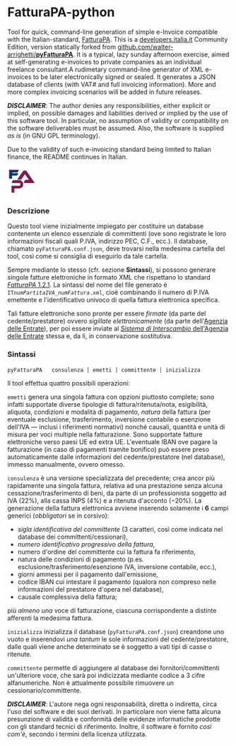 # FatturaPA-python
Tool for quick, command-line generation of simple e-Invoice compatible with the Italian-standard, [FatturaPA](https://www.fatturapa.gov.it). This is a [developers.italia.it](https://developers.italia.it/) Community Edition, version statically forked from [github.com/walter-arrighetti/](https://github.com/walter-arrighetti)[**pyFatturaPA**](https://github.com/walter-arrighetti/pyFatturaPA).
It is a typical, lazy sunday afternoon exercise, aimed at self-generating e-invoices to private companies as an individual freelance consultant.A rudimetary command-line generator of XML e-invoices to be later electronically signed or sealed. It generates a JSON database of clients (with VAT# and full invoicing information). More and more complex invoicing scenarios will be added in future releases.

***DISCLAIMER***: The author denies any responsibilities, either explicit or implied, on possible damages and liabilities derived or implied by the use of this software tool. In particular, no assumption of validity or compatibility on the software deliverables must be assumed. Also, the software is supplied *as is* (in GNU GPL terminology).

Due to the validity of such e-invoicing standard being limited to Italian finance, the README continues in Italian.

<img src="opt/pyFatturaPA_icon.png" />

### Descrizione
Questo tool viene inizialmente impiegato per costituire un database contenente un elenco essenziale di committenti (ove sono registrate le loro informazioni fiscali quali P.IVA, indirizzo PEC, C.F., ecc.). Il database, chiamato `pyFatturaPA.conf.json`, deve trovarsi nella medesima cartella del tool, così come si consiglia di eseguirlo da tale cartella.

Sempre mediante lo stesso (cfr. sezione **Sintassi**), si possono generare singole fatture elettroniche in formato XML che rispettano lo standard [*FatturaPA* 1.2.1](https://www.fatturapa.gov.it/export/fatturazione/it/normativa/f-2.htm). La sintassi del nome del file generato è `IT`*`numPartitaIVA`*`_`*`numFattura`*`.xml`, cioè combinando il numero di P.IVA emettente e l'identificativo univoco di quella fattura elettronica specifica.

Tali fatture elettroniche sono pronte per essere *firmate* (da parte del cedente/prestatore) ovvero *sigillate elettronicamente* (da parte dell'[Agenzia delle Entrate](https://www.agenziaentrate.gov.it)), per poi essere inviate al [*Sistema di Interscambio* dell'Agenzia delle Entrate](https://ivaservizi.agenziaentrate.gov.it/portale/) stessa e, da li, in conservazione sostitutiva.

### Sintassi
```
pyFatturaPA   consulenza | emetti | committente | inizializza
```
Il tool effettua quattro possibili operazioni:
 
`emetti` genera una singola fattura con opzioni piuttosto complete; sono infatti supportate diverse tipologie di fattura/ritenuta/nota, esigibilità, aliquota, condizioni e modalità di pagamento, *natura* della fattura (per eventuale esclusione, trasferimento, inversione contabile o esenzione dell'IVA ― inclusi i riferimenti normativi) nonché causali, quantità e unità di misura per voci multiple nella fatturazione. Sono supportate fatture elettroniche verso paesi UE ed extra UE. L'eventuale IBAN ove pagare la fatturazione (in caso di pagamenti tramite bonifico) può essere preso automaticamente dalle informazioni del cedente/prestatore (nel database), immesso manualmente, ovvero omesso.
 
 `consulenza` è una versione specializzata del precedente; crea ancor più rapidamente una singola fattura, relativa ad una prestazione senza alcuna cessazione/trasferimento di beni, da parte di un professionista soggetto ad IVA (22%), alla cassa INPS (4%) e a ritenuta d'acconto (−20%). La generazione della fattura elettronica avviene inserendo solamente i **6** campi generici (*obbligatori* se in corsivo):
  * *sigla identificativa del committente* (3 caratteri, così come indicata nel database dei committenti/cessionari),
  * *numero identificativo progressivo della fattura*,
  * numero d'ordine del committente cui la fattura fa riferimento,
  * natura delle condizioni di pagamento (p.es. esclusione/trasferimento/esenzione IVA, inversione contabile, ecc.),
  * giorni ammessi per il pagamento dall'emissione,
  * codice IBAN cui intestare il pagamento (qualora non  compreso nelle informazioni del prestatore d'opera nel database),
  * causale complessiva della fattura;

più *almeno una* voce di fatturazione, ciascuna corrispondente a distinte afferenti la medesima fattura.

 `inizializza` inizializza il database  (`pyFatturaPA.conf.json`) creandone uno vuoto e inserendovi *una tantum* le sole informazioni del cedente/prestatore, dalle quali viene anche determinato se è soggetto a vati tipi di casse o ritenute.
 
 `committente` permette di aggiungere al database dei fornitori/committenti un'ulteriore voce, che sarà poi indicizzata mediante codice a 3 cifre alfanumeriche. Non è attualmente possibile rimuovere un cessionario/committente.

***DISCLAIMER***: L'autore nega ogni responsabilità, diretta o indiretta, circa l'uso del software e dei suoi derivati. In particolare non viene fatta alcuna presunzione di validità e conformità delle evidenze informatiche prodotte con gli standard tecnici di riferimento. Inoltre, il software è fornito *così com'è*, secondo i termini della licenza utilizzata.

